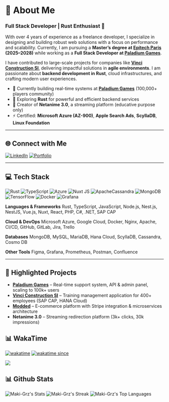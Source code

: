 # 💫 About Me

### Full Stack Developer | Rust Enthusiast 🦀

With over 4 years of experience as a freelance developer, I specialize in designing and building robust web solutions with a focus on performance and scalability. Currently, I am pursuing a **Master’s degree at [Epitech Paris](https://www.epitech.eu/) (2025–2028)** while working as a **Full Stack Developer at [Paladium Games](https://paladium-pvp.fr)**.

I have contributed to large-scale projects for companies like **[Vinci Construction SI](https://vinci-construction.com/fr/)**, delivering impactful solutions in **agile environments**.
I am passionate about **backend development in Rust**, cloud infrastructures, and crafting modern user experiences.

* 🔭 Currently building real-time systems at **[Paladium Games](https://paladium-pvp.fr)** (100,000+ players community)
* 🌱 Exploring **Rust** for powerful and efficient backend services
* 💬 Creator of **Netanime 3.0**, a streaming platform (educative purpose only)
* ⚡ Certified: **Microsoft Azure (AZ-900)**, **Apple Search Ads**, **ScyllaDB**, **Linux Foundation**

---

## 🌐 Connect with Me

[![LinkedIn](https://img.shields.io/badge/LinkedIn-%230077B5.svg?logo=linkedin\&logoColor=white)](https://linkedin.com/in/Maximilien-Grzeczka)
[![Portfolio](https://img.shields.io/badge/Portfolio-%23000000.svg?logo=vercel\&logoColor=white)](https://maxgrz.fr)

---

## 💻 Tech Stack
![Rust](https://img.shields.io/badge/rust-%23000000.svg?style=for-the-badge&logo=rust&logoColor=white) ![TypeScript](https://img.shields.io/badge/typescript-%23007ACC.svg?style=for-the-badge&logo=typescript&logoColor=white) ![Azure](https://img.shields.io/badge/azure-%230072C6.svg?style=for-the-badge&logo=microsoftazure&logoColor=white) ![Nuxt JS](https://img.shields.io/badge/Nuxt-002E3B?style=for-the-badge&logo=nuxt.js&logoColor=#00DC82) ![ApacheCassandra](https://img.shields.io/badge/cassandra-%231287B1.svg?style=for-the-badge&logo=apache-cassandra&logoColor=white) ![MongoDB](https://img.shields.io/badge/MongoDB-%234ea94b.svg?style=for-the-badge&logo=mongodb&logoColor=white) ![TensorFlow](https://img.shields.io/badge/TensorFlow-%23FF6F00.svg?style=for-the-badge&logo=TensorFlow&logoColor=white) ![Docker](https://img.shields.io/badge/docker-%230db7ed.svg?style=for-the-badge&logo=docker&logoColor=white) ![Grafana](https://img.shields.io/badge/grafana-%23F46800.svg?style=for-the-badge&logo=grafana&logoColor=white)

**Languages & Frameworks**
Rust, TypeScript, JavaScript, Node.js, Nest.js, NestJS, Vue.js, Nuxt, React, PHP, C#, .NET, SAP CAP

**Cloud & DevOps**
Microsoft Azure, Google Cloud, Docker, Nginx, Apache, CI/CD, GitHub, GitLab, Jira, Trello

**Databases**
MongoDB, MySQL, MariaDB, Hana Cloud, ScyllaDB, Cassandra, Cosmo DB

**Other Tools**
Figma, Grafana, Prometheus, Postman, Confluence

---

## 🚀 Highlighted Projects

* **[Paladium Games](https://paladium-pvp.fr)** – Real-time support system, API & admin panel, scaling to 100k+ users
* **[Vinci Construction SI](https://vinci-construction.com/fr/)** – Training management application for 400+ employees (SAP CAP, HANA Cloud)
* **[Modded](https://modded.fr)** – E-commerce platform with Stripe integration & microservices architecture
* **Netanime 3.0** – Streaming redirection platform (3k+ clicks, 30k impressions)

## 📊 WakaTime
[![wakatime](https://wakatime.com/badge/user/39b455f3-8a5f-4c40-9246-555db483b3aa.svg)](https://wakatime.com/@39b455f3-8a5f-4c40-9246-555db483b3aa) 
[![wakatime since](https://img.shields.io/badge/since_30_june_2021-blue)](https://wakatime.com/@39b455f3-8a5f-4c40-9246-555db483b3aa)

<img src="https://wakatime.com/share/@Maki_Grz/b73106b9-9222-4fa9-88a5-4014b2c981dd.svg" />

## 📊 Github Stats

![Maki-Grz's Stats](https://github-readme-stats.vercel.app/api?username=Maki-Grz&theme=dark&show_icons=true&hide_border=true&count_private=true)
![Maki-Grz's Streak](https://github-readme-streak-stats.herokuapp.com/?user=Maki-Grz&theme=dark&hide_border=true)
![Maki-Grz's Top Languages](https://github-readme-stats.vercel.app/api/top-langs/?username=Maki-Grz&theme=dark&show_icons=true&hide_border=true&layout=compact)
